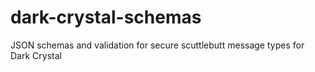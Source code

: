 # dark-crystal-schemas
JSON schemas and validation for secure scuttlebutt message types for Dark Crystal 
